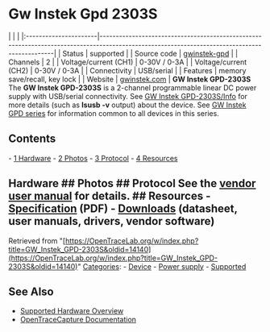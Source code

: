 # Gw Instek Gpd 2303S

| | | |:----------------------|----------------------------------------------------------------------------------------------------------------------------------------------| | Status | supported | | Source code | [gwinstek-gpd](http://github.com/OpenTraceLab/?p=OpenTraceCapture.git;a=tree;f=src/hardware/gwinstek-gpd) | | Channels | 2 | | Voltage/current (CH1) | 0-30V / 0-3A | | Voltage/current (CH2) | 0-30V / 0-3A | | Connectivity | USB/serial | | Features | memory save/recall, key lock | | Website | [gwinstek.com](https://www.gwinstek.com/en-US/products/detail/GPD-Series) | **GW Instek GPD-2303S** The **GW Instek GPD-2303S** is a 2-channel programmable linear DC power supply with USB/serial connectivity. See [GW Instek GPD-2303S/Info](GW_Instek_GPD-2303S/Info.html "GW Instek GPD-2303S/Info") for more details (such as **lsusb -v** output) about the device. See [GW Instek GPD series](GW_Instek_GPD_series.html "GW Instek GPD series") for information common to all devices in this series. 
## Contents 
\- [1 Hardware](GW_Instek_GPD-2303S.html#Hardware) \- [2 Photos](GW_Instek_GPD-2303S.html#Photos) \- [3 Protocol](GW_Instek_GPD-2303S.html#Protocol) \- [4 Resources](GW_Instek_GPD-2303S.html#Resources) 
## Hardware ## Photos ## Protocol See the [vendor user manual](https://www.gwinstek.com/en-US/products/downloadSeriesDownNew/7840/1477) for details. ## Resources \- [Specification](https://www.gwinstek.com/en-US/products/downloadSeriesSpec/1479) (PDF) \- [Downloads](https://www.gwinstek.com/en-US/products/detail/GPD-Series) (datasheet, user manuals, drivers, vendor software) 
Retrieved from "[https://OpenTraceLab.org/w/index.php?title=GW_Instek_GPD-2303S&oldid=14140](https://OpenTraceLab.org/w/index.php?title=GW_Instek_GPD-2303S&oldid=14140)" 
[Categories](specialcategories-specialcategories.md): \- [Device](./Category:Device.html "Category:Device") \- [Power supply](./Category:Power_supply.html "Category:Power supply") \- [Supported](./Category:Supported.html "Category:Supported")

## See Also
- [Supported Hardware Overview](../supported-hardware.md)
- [OpenTraceCapture Documentation](../../opentracecapture/overview.md)
